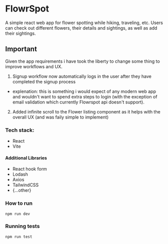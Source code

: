 # FlowrSpot
A simple react web app for flower spotting while hiking, traveling, etc. Users can check out different flowers, their details and sightings, as well as add their sightings.

## Important
Given the app requirements i have took the liberty to change some thing to improve workflows and UX.

1. Signup workflow now automatically logs in the user after they have completed the signup process
- explenation: this is something i would expect of any modern web app and wouldn't want to spend extra steps to login 
(with the exception of email validation which currently Flowrspot api doesn't support).
2. Added infinite scroll to the Flower listing component as it helps with the overall UX (and was faily simple to implement)

### Tech stack:
- React
- Vite

#### Additional Libraries
- React hook form
- Lodash
- Axios
- TailwindCSS
- {...other}

### How to run
`npm run dev`

### Running tests
`npm run test`